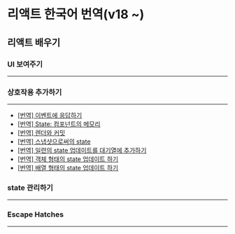 # 리액트 한국어 번역(v18 ~)

## 리액트 배우기

### UI 보여주기
---
### 상호작용 추가하기
--- 
-  [\[번역\] 이벤트에 응답하기](https://github.com/vennydev/react-translation-kr-/blob/main/translated/상호작용%20추가하기/이벤트%20반응하기.md) 
-  [\[번역\] State: 컴포넌트의 메모리]() 
-  [\[번역\] 렌더와 커밋]() 
-  [\[번역\] 스냅샷으로써의 state]() 
-  [\[번역\] 일련의 state 업데이트를 대기열에 추가하기 ]() 
-  [\[번역\] 객체 형태의 state 업데이트 하기]() 
-  [\[번역\] 배열 형태의 state 업데이트 하기]() 

### state 관리하기
--- 
### Escape Hatches
---
